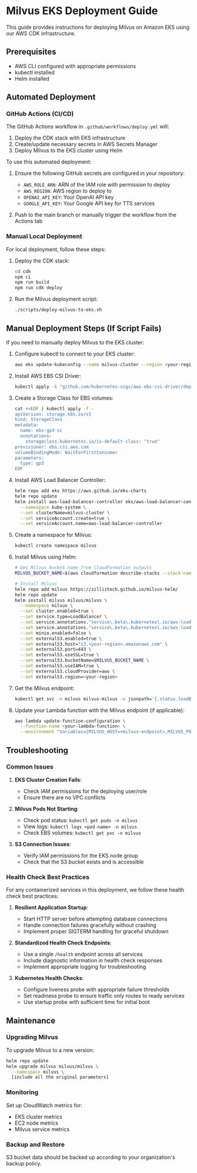 # Milvus EKS Deployment Guide

This guide provides instructions for deploying Milvus on Amazon EKS using our AWS CDK infrastructure.

## Prerequisites

- AWS CLI configured with appropriate permissions
- kubectl installed
- Helm installed

## Automated Deployment

### GitHub Actions (CI/CD)

The GitHub Actions workflow in `.github/workflows/deploy.yml` will:

1. Deploy the CDK stack with EKS infrastructure
2. Create/update necessary secrets in AWS Secrets Manager
3. Deploy Milvus to the EKS cluster using Helm

To use this automated deployment:

1. Ensure the following GitHub secrets are configured in your repository:
   - `AWS_ROLE_ARN`: ARN of the IAM role with permission to deploy
   - `AWS_REGION`: AWS region to deploy to
   - `OPENAI_API_KEY`: Your OpenAI API key
   - `GOOGLE_API_KEY`: Your Google API key for TTS services

2. Push to the main branch or manually trigger the workflow from the Actions tab

### Manual Local Deployment

For local deployment, follow these steps:

1. Deploy the CDK stack:
   ```bash
   cd cdk
   npm ci
   npm run build
   npm run cdk deploy
   ```

2. Run the Milvus deployment script:
   ```bash
   ./scripts/deploy-milvus-to-eks.sh
   ```

## Manual Deployment Steps (If Script Fails)

If you need to manually deploy Milvus to the EKS cluster:

1. Configure kubectl to connect to your EKS cluster:
   ```bash
   aws eks update-kubeconfig --name milvus-cluster --region <your-region>
   ```

2. Install AWS EBS CSI Driver:
   ```bash
   kubectl apply -k "github.com/kubernetes-sigs/aws-ebs-csi-driver/deploy/kubernetes/overlays/stable/?ref=master"
   ```

3. Create a Storage Class for EBS volumes:
   ```bash
   cat <<EOF | kubectl apply -f -
   apiVersion: storage.k8s.io/v1
   kind: StorageClass
   metadata:
     name: ebs-gp3-sc
     annotations:
       storageclass.kubernetes.io/is-default-class: "true"
   provisioner: ebs.csi.aws.com
   volumeBindingMode: WaitForFirstConsumer
   parameters:
     type: gp3
   EOF
   ```

4. Install AWS Load Balancer Controller:
   ```bash
   helm repo add eks https://aws.github.io/eks-charts
   helm repo update
   helm install aws-load-balancer-controller eks/aws-load-balancer-controller \
     --namespace kube-system \
     --set clusterName=milvus-cluster \
     --set serviceAccount.create=true \
     --set serviceAccount.name=aws-load-balancer-controller
   ```

5. Create a namespace for Milvus:
   ```bash
   kubectl create namespace milvus
   ```

6. Install Milvus using Helm:
   ```bash
   # Get Milvus bucket name from CloudFormation outputs
   MILVUS_BUCKET_NAME=$(aws cloudformation describe-stacks --stack-name ChatbotStack --query "Stacks[0].Outputs[?OutputKey=='MilvusBucketName'].OutputValue" --output text)
   
   # Install Milvus
   helm repo add milvus https://zilliztech.github.io/milvus-helm/
   helm repo update
   helm install milvus milvus/milvus \
     --namespace milvus \
     --set cluster.enabled=true \
     --set service.type=LoadBalancer \
     --set service.annotations."service\.beta\.kubernetes\.io/aws-load-balancer-type"=external \
     --set service.annotations."service\.beta\.kubernetes\.io/aws-load-balancer-scheme"=internet-facing \
     --set minio.enabled=false \
     --set externalS3.enabled=true \
     --set externalS3.host="s3.<your-region>.amazonaws.com" \
     --set externalS3.port=443 \
     --set externalS3.useSSL=true \
     --set externalS3.bucketName=$MILVUS_BUCKET_NAME \
     --set externalS3.useIAM=true \
     --set externalS3.cloudProvider=aws \
     --set externalS3.region=<your-region>
   ```

7. Get the Milvus endpoint:
   ```bash
   kubectl get svc -n milvus milvus-milvus -o jsonpath='{.status.loadBalancer.ingress[0].hostname}'
   ```

8. Update your Lambda function with the Milvus endpoint (if applicable):
   ```bash
   aws lambda update-function-configuration \
     --function-name <your-lambda-function> \
     --environment "Variables={MILVUS_HOST=<milvus-endpoint>,MILVUS_PORT=19530}"
   ```

## Troubleshooting

### Common Issues

1. **EKS Cluster Creation Fails**:
   - Check IAM permissions for the deploying user/role
   - Ensure there are no VPC conflicts

2. **Milvus Pods Not Starting**:
   - Check pod status: `kubectl get pods -n milvus`
   - View logs: `kubectl logs <pod-name> -n milvus`
   - Check EBS volumes: `kubectl get pvc -n milvus`

3. **S3 Connection Issues**:
   - Verify IAM permissions for the EKS node group
   - Check that the S3 bucket exists and is accessible

### Health Check Best Practices

For any containerized services in this deployment, we follow these health check best practices:

1. **Resilient Application Startup**:
   - Start HTTP server before attempting database connections
   - Handle connection failures gracefully without crashing
   - Implement proper SIGTERM handling for graceful shutdown

2. **Standardized Health Check Endpoints**:
   - Use a single `/health` endpoint across all services
   - Include diagnostic information in health check responses
   - Implement appropriate logging for troubleshooting

3. **Kubernetes Health Checks**:
   - Configure liveness probe with appropriate failure thresholds
   - Set readiness probe to ensure traffic only routes to ready services
   - Use startup probe with sufficient time for initial boot

## Maintenance

### Upgrading Milvus

To upgrade Milvus to a new version:

```bash
helm repo update
helm upgrade milvus milvus/milvus \
  --namespace milvus \
  [include all the original parameters]
```

### Monitoring

Set up CloudWatch metrics for:
- EKS cluster metrics
- EC2 node metrics
- Milvus service metrics

### Backup and Restore

S3 bucket data should be backed up according to your organization's backup policy.
